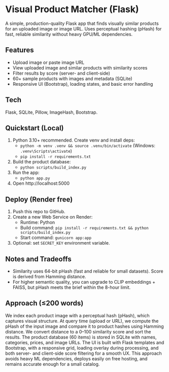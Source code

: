 # Visual Product Matcher (Flask)

A simple, production-quality Flask app that finds visually similar products for an uploaded image or image URL. Uses perceptual hashing (pHash) for fast, reliable similarity without heavy GPU/ML dependencies.

## Features
- Upload image or paste image URL
- View uploaded image and similar products with similarity scores
- Filter results by score (server- and client-side)
- 60+ sample products with images and metadata (SQLite)
- Responsive UI (Bootstrap), loading states, and basic error handling

## Tech
Flask, SQLite, Pillow, ImageHash, Bootstrap.

## Quickstart (Local)
1. Python 3.10+ recommended. Create venv and install deps:
   - `python -m venv .venv && source .venv/bin/activate` (Windows: `.venv\Scripts\activate`)
   - `pip install -r requirements.txt`
2. Build the product database:
   - `python scripts/build_index.py`
3. Run the app:
   - `python app.py`
4. Open http://localhost:5000

## Deploy (Render free)
1. Push this repo to GitHub.
2. Create a new Web Service on Render:
   - Runtime: Python
   - Build command: `pip install -r requirements.txt && python scripts/build_index.py`
   - Start command: `gunicorn app:app`
3. Optional: set `SECRET_KEY` environment variable.

## Notes and Tradeoffs
- Similarity uses 64-bit pHash (fast and reliable for small datasets). Score is derived from Hamming distance.
- For higher semantic quality, you can upgrade to CLIP embeddings + FAISS, but pHash meets the brief within the 8-hour limit.

## Approach (≤200 words)
We index each product image with a perceptual hash (pHash), which captures visual structure. At query time (upload or URL), we compute the pHash of the input image and compare it to product hashes using Hamming distance. We convert distance to a 0–100 similarity score and sort the results. The product database (60 items) is stored in SQLite with names, categories, prices, and image URLs. The UI is built with Flask templates and Bootstrap, with a responsive grid, loading overlay during processing, and both server- and client-side score filtering for a smooth UX. This approach avoids heavy ML dependencies, deploys easily on free hosting, and remains accurate enough for a small catalog.
